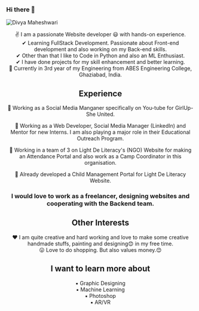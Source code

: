 ### Hi there 👋
![Divya Maheshwari](https://imgur.com/mEgnaRW.png)

<center>✌ I am a passionate Website developer 😃 with hands-on experience. <br>
✔ Learning FullStack Development. Passionate about Front-end development and also working on my Back-end skills. <br>
✔ Other than that I like to Code in Python and also an ML Enthusiast. <br>
✔ I have done projects for my skill enhancement and better learning. <br>
🙌 Currently in 3rd year of my Engineering from ABES Engineering College, Ghaziabad, India.<br><center>

## Experience
🌟 Working as a Social Media Manganer specifically on You-tube for GirlUp- She United. <br>

🌟 Working as a Web Developer, Social Media Manager (LinkedIn) and Mentor for new Interns. I am also playing a major role in their Educational Outreach Program.<br>

🌟 Working in a team of 3 on Light De Literacy's (NGO) Website for making an Attendance Portal and also work as a Camp Coordinator in this organisation.<br>

🌟 Already developed a Child Management Portal for Light De Literacy Website.<br>

### I would love to work as a freelancer, designing websites and cooperating with the Backend team.

## Other Interests
♥️ I am quite creative and hard working and love to make some creative handmade stuffs, painting and designing😊 in my free time. <br>
😛 Love to do shopping. But also values money.😊<br>

## I want to learn more about
▪ Graphic Designing <br>
▪ Machine Learning <br>
▪ Photoshop <br>
▪ AR/VR <br>

